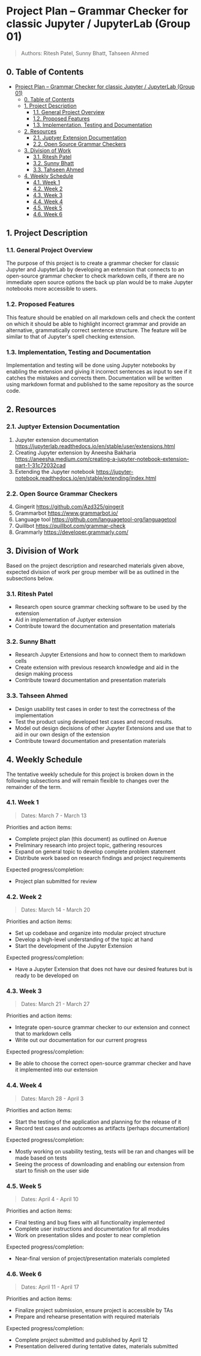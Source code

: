 # Project Plan &ndash; Grammar Checker for classic Jupyter / JupyterLab (Group 01)

> Authors: Ritesh Patel, Sunny Bhatt, Tahseen Ahmed

## 0. Table of Contents

- [Project Plan &ndash; Grammar Checker for classic Jupyter / JupyterLab (Group 01)](#project-plan--adding-sequences-to-p0-group-10)
  - [0. Table of Contents](#0-table-of-contents)
  - [1. Project Description](#1-project-description)
    - [1.1. General Project Overview](#11-general-project-overview)
    - [1.2. Proposed Features](#12-proposed-features)
    - [1.3. Implementation, Testing and Documentation](#13-implementation-testing-and-documentation)
  - [2. Resources](#2-resources)
    - [2.1. Juptyer Extension Documentation](#21-juptyer-extension-documentation)
    - [2.2. Open Source Grammar Checkers](#22-open-source-grammar-checkers)
  - [3. Division of Work](#3-division-of-work)
    - [3.1. Ritesh Patel](#31-ritesh-patel)
    - [3.2. Sunny Bhatt](#32-sunny-bhatt)
    - [3.3. Tahseen Ahmed](#33-tahseen-ahmed)
  - [4. Weekly Schedule](#4-weekly-schedule)
    - [4.1. Week 1](#41-week-1)
    - [4.2. Week 2](#42-week-2)
    - [4.3. Week 3](#43-week-3)
    - [4.4. Week 4](#44-week-4)
    - [4.5. Week 5](#45-week-5)
    - [4.6. Week 6](#46-week-6)

## 1. Project Description

### 1.1. General Project Overview

The purpose of this project is to create a grammar checker for classic Jupyter and JupyterLab by developing an extension that connects to an open-source grammar checker to check markdown cells, if there are no immediate open source options the back up plan would be to make Jupyter notebooks more accessible to users.

### 1.2. Proposed Features

This feature should be enabled on all markdown cells and check the content on which it should be able to highlight incorrect grammar and provide an alternative, grammatically correct sentence structure. The feature will be similar to that of Jupyter's spell checking extension.

### 1.3. Implementation, Testing and Documentation

Implementation and testing will be done using Jupyter notebooks by enabling the extension and giving it incorrect sentences as input to see if it catches the mistakes and corrects them. Documentation will be written using markdown format and published to the same repository as the source code.

## 2. Resources

### 2.1. Juptyer Extension Documentation

1. Jupyter extension documentation <https://jupyterlab.readthedocs.io/en/stable/user/extensions.html>
2. Creating Jupyter extension by Aneesha Bakharia <https://aneesha.medium.com/creating-a-jupyter-notebook-extension-part-1-31c72032cad>
3. Extending the Jupyter notebook <https://jupyter-notebook.readthedocs.io/en/stable/extending/index.html>

### 2.2. Open Source Grammar Checkers

4. Gingerit <https://github.com/Azd325/gingerit>
5. Grammarbot <https://www.grammarbot.io/>
6. Language tool <https://github.com/languagetool-org/languagetool>
7. Quillbot <https://quillbot.com/grammar-check>
8. Grammarly <https://developer.grammarly.com/>

## 3. Division of Work

Based on the project description and researched materials given above, expected division of work per group member will be as outlined in the subsections below.

### 3.1. Ritesh Patel

- Research open source grammar checking software to be used by the extension
- Aid in implementation of Juptyer extension
- Contribute toward the documentation and presentation materials

### 3.2. Sunny Bhatt

- Research Jupyter Extensions and how to connect them to markdown cells
- Create extension with previous research knowledge and aid in the design making process
- Contribute toward documentation and presentation materials

### 3.3. Tahseen Ahmed

- Design usability test cases in order to test the correctness of the implementation
- Test the product using developed test cases and record results.
- Model out design decisions of other Jupyter Extensions and use that to aid in our own design of the extension
- Contribute toward documentation and presentation materials

## 4. Weekly Schedule

The tentative weekly schedule for this project is broken down in the following subsections and will remain flexible to changes over the remainder of the term.

### 4.1. Week 1

> Dates: March 7 - March 13

Priorities and action items:

- Complete project plan (this document) as outlined on Avenue
- Preliminary research into project topic, gathering resources
- Expand on general topic to develop complete problem statement
- Distribute work based on research findings and project requirements

Expected progress/completion:

- Project plan submitted for review

### 4.2. Week 2

> Dates: March 14 - March 20

Priorities and action items:

- Set up codebase and organize into modular project structure
- Develop a high-level understanding of the topic at hand
- Start the development of the Jupyter Extension

Expected progress/completion:

- Have a Jupyter Extension that does not have our desired features but is ready to be developed on

### 4.3. Week 3

> Dates: March 21 - March 27

Priorities and action items:

- Integrate open-source grammar checker to our extension and connect that to markdown cells
- Write out our documentation for our current progress

Expected progress/completion:

- Be able to choose the correct open-source grammar checker and have it implemented into our extension

### 4.4. Week 4

> Dates: March 28 - April 3

Priorities and action items:

- Start the testing of the application and planning for the release of it
- Record test cases and outcomes as artifacts (perhaps documentation)

Expected progress/completion:

- Mostly working on usability testing, tests will be ran and changes will be made based on tests
- Seeing the process of downloading and enabling our extension from start to finish on the user side

### 4.5. Week 5

> Dates: April 4 - April 10

Priorities and action items:

- Final testing and bug fixes with all functionality implemented
- Complete user instructions and documentation for all modules
- Work on presentation slides and poster to near completion

Expected progress/completion:

- Near-final version of project/presentation materials completed

### 4.6. Week 6

> Dates: April 11 - April 17

Priorities and action items:

- Finalize project submission, ensure project is accessible by TAs
- Prepare and rehearse presentation with required materials

Expected progress/completion:

- Complete project submitted and published by April 12
- Presentation delivered during tentative dates, materials submitted
